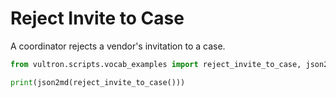 # Reject Invite to Case

A coordinator rejects a vendor's invitation to a case.

```python exec="true" idprefix=""
from vultron.scripts.vocab_examples import reject_invite_to_case, json2md

print(json2md(reject_invite_to_case()))
```
